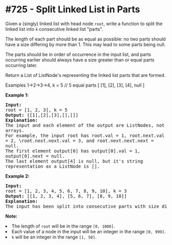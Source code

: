 # \#725 - Split Linked List in Parts
<p>Given a (singly) linked list with head node <code>root</code>, write a function to split the linked list into <code>k</code> consecutive linked list "parts".
</p><p>
The length of each part should be as equal as possible: no two parts should have a size differing by more than 1.  This may lead to some parts being null.
</p><p>
The parts should be in order of occurrence in the input list, and parts occurring earlier should always have a size greater than or equal parts occurring later.
</p><p>
Return a List of ListNode's representing the linked list parts that are formed.
</p>

Examples
1->2->3->4, k = 5 // 5 equal parts
[ [1], 
[2],
[3],
[4],
null ]

<p><b>Example 1:</b><br />
<pre style="white-space: pre-line">
<b>Input:</b> 
root = [1, 2, 3], k = 5
<b>Output:</b> [[1],[2],[3],[],[]]
<b>Explanation:</b>
The input and each element of the output are ListNodes, not arrays.
For example, the input root has root.val = 1, root.next.val = 2, \root.next.next.val = 3, and root.next.next.next = null.
The first element output[0] has output[0].val = 1, output[0].next = null.
The last element output[4] is null, but it's string representation as a ListNode is [].
</pre>
</p>

<p><b>Example 2:</b><br />
<pre>
<b>Input:</b> 
root = [1, 2, 3, 4, 5, 6, 7, 8, 9, 10], k = 3
<b>Output:</b> [[1, 2, 3, 4], [5, 6, 7], [8, 9, 10]]
<b>Explanation:</b>
The input has been split into consecutive parts with size difference at most 1, and earlier parts are a larger size than the later parts.
</pre>
</p>

<p><b>Note:</b>
<li>The length of <code>root</code> will be in the range <code>[0, 1000]</code>.</li>
<li>Each value of a node in the input will be an integer in the range <code>[0, 999]</code>.</li>
<li><code>k</code> will be an integer in the range <code>[1, 50]</code>.</li>
</p>